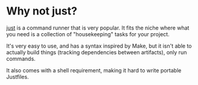 # Why not just?

[just](https://just.systems/) is a command runner that is very popular. It fits
the niche where what you need is a collection of "housekeeping" tasks for your
project.

It's very easy to use, and has a syntax inspired by Make, but it isn't able to
actually build things (tracking dependencies between artifacts), only run
commands.

It also comes with a shell requirement, making it hard to write portable
Justfiles.
